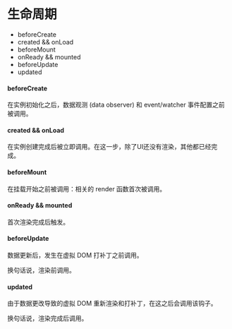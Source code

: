 # 生命周期

* beforeCreate
* created && onLoad
* beforeMount
* onReady && mounted
* beforeUpdate
* updated

#### beforeCreate

在实例初始化之后，数据观测 (data observer) 和 event/watcher 事件配置之前被调用。

#### created && onLoad

在实例创建完成后被立即调用。在这一步，除了UI还没有渲染，其他都已经完成。

#### beforeMount

在挂载开始之前被调用：相关的 render 函数首次被调用。

#### onReady && mounted

首次渲染完成后触发。

#### beforeUpdate

数据更新后，发生在虚拟 DOM 打补丁之前调用。

换句话说，渲染前调用。

#### updated

由于数据更改导致的虚拟 DOM 重新渲染和打补丁，在这之后会调用该钩子。

换句话说，渲染完成后调用。
